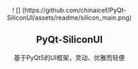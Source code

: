 <p align="center">  
  ! [] (https://github.com/chinaicef/PyQt-SiliconUI/assets/readme/silicon_main.png)

  <h2 align="center">PyQt-SiliconUI</h2>
  <p align="center">基于PyQt5的UI框架，灵动、优雅而轻便</p>
  
</p>   



